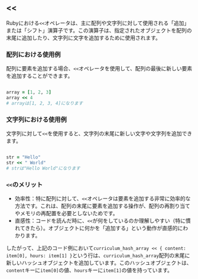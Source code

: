 ## <<

Rubyにおける`<<`オペレータは、主に配列や文字列に対して使用される「追加」または「シフト」演算子です。この演算子は、指定されたオブジェクトを配列の末尾に追加したり、文字列に文字を追加するために使用されます。

### 配列における使用例

配列に要素を追加する場合、`<<`オペレータを使用して、配列の最後に新しい要素を追加することができます。

```ruby

array = [1, 2, 3]
array << 4
# arrayは[1, 2, 3, 4]になります

```

### 文字列における使用例

文字列に対して`<<`を使用すると、文字列の末尾に新しい文字や文字列を追加できます。

```ruby

str = "Hello"
str << " World"
# strは"Hello World"になります

```

### `<<`のメリット

- 効率性：特に配列に対して、`<<`オペレータは要素を追加する非常に効率的な方法です。これは、配列の末尾に要素を追加する操作が、配列の再割り当てやメモリの再配置を必要としないためです。
- 直感性：コードを読んだ時に、`<<`が何をしているのか理解しやすい（特に慣れてきたら）。オブジェクトに何かを「追加する」という動作が直感的にわかります。

したがって、上記のコード例において`curriculum_hash_array << { content: item[0], hours: item[1] }`という行は、`curriculum_hash_array`配列の末尾に新しいハッシュオブジェクトを追加しています。このハッシュオブジェクトは、`content`キーに`item[0]`の値、`hours`キーに`item[1]`の値を持っています。